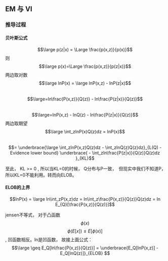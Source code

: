 ## EM 与 VI
### 推导过程
#### 贝叶斯公式
$$\large p(z|x) = \Large \frac{p(x,z)}{p(x)}$$ 
则 $$\large p(x)=\Large \frac{p(x,z)}{p(z|x)}$$
两边取对数
$$\large lnP(x) = \large lnP(x,z) - lnP(z|x)$$
&ensp;&ensp;&ensp;&ensp;&ensp;&ensp;&ensp;&ensp;$$\large=ln\frac{P(x,z)}{Q(z)} - ln\frac{P(z|x)}{Q(z)}$$
&ensp;&ensp;&ensp;&ensp;&ensp;&ensp;&ensp;&ensp;$$\large=lnP(x,z) - lnQ(z) - ln\frac{P(z|x)}{Q(z)}$$
两边取期望
$$\large \int_zlnP(x)Q(z)dz = lnP(x)$$
&ensp;&ensp;&ensp;&ensp;&ensp;&ensp;&ensp;&ensp;$$= \underbrace{\large \int_zlnP(x,z)Q(z)dz - \int_zlnQ(z)Q(z)dz}_{L(Q) - Evidence lower bound} \underbrace{ - \int_zln\frac{P(z|x)}{Q(z)}Q(z)dz }_{KL}$$

至此， KL >= 0 , 所以当KL=0的时候， Q分布与P一致，　但现实中我们不知道P，　所以KL=0不能利用。转而向ELOB。

#### ELOB的上界
$$lnP(x) = \large ln\int_zP(x,z)dz = ln\int_z\frac{P(x,z)}{Q(z)}Q(z)dz = ln E_{Q}[\frac{P(x,z)}{Q(z)}]$$

jensen不等式， 对于凸函数$$\phi(x)$$
$$\phi(E[x]) \leq E[\phi(x)]$$ , 凹函数相反。ln是凹函数， 故接上面公式：
$$\large \geq E_Q[ln\frac{P(x,z)}{Q(z)}] = \underbrace{E_Q[lnP(x,z)] - E_Q[lnQ(z)]}_{ELOB} $$ 




